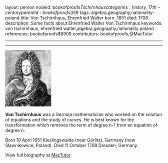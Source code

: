 layout: person
nodeid: bookofproofs$Tschirnhaus
categories: history,17th-century
parentid: bookofproofs$339
tags: algebra,geography,nationality-poland
title: Von Tschirnhaus, Ehrenfried Walter
born: 1651
died: 1708
description: Some facts about Ehrenfried Walter Von Tschirnhaus
keywords: von tschirnhaus, ehrenfried walter,algebra,geography,nationality poland
references: bookofproofs$6909
contributors: bookofproofs,@MacTutor

---


---

![Tschirnhaus.jpg](https://github.com/bookofproofs/bookofproofs.github.io/blob/main/_sources/_assets/images/portraits/Tschirnhaus.jpg?raw=true)

**Von Tschirnhaus** was a German mathematician who worked on the solution of equations and the study of curves. He is best known for the transformation which removes the term of degree n-1 from an equation of degree n.

Born 10 April 1651 Kieslingswalde (near Görlitz), Germany (now Sławnikowice, Poland). Died 11 October 1708 Dresden, Germany.


View full biography at [MacTutor](https://mathshistory.st-andrews.ac.uk/Biographies/Tschirnhaus/).